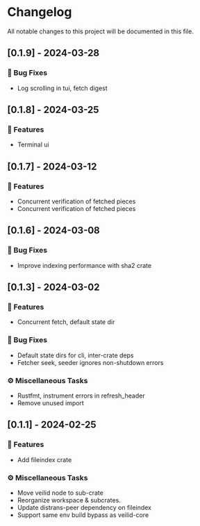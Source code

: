 # Changelog

All notable changes to this project will be documented in this file.

## [0.1.9] - 2024-03-28

### 🐛 Bug Fixes

- Log scrolling in tui, fetch digest

<!-- generated by git-cliff -->
## [0.1.8] - 2024-03-25

### 🚀 Features

- Terminal ui

<!-- generated by git-cliff -->
## [0.1.7] - 2024-03-12

### 🚀 Features

- Concurrent verification of fetched pieces
- Concurrent verification of fetched pieces

<!-- generated by git-cliff -->
## [0.1.6] - 2024-03-08

### 🐛 Bug Fixes

- Improve indexing performance with sha2 crate

<!-- generated by git-cliff -->
<!-- generated by git-cliff -->
<!-- generated by git-cliff -->
## [0.1.3] - 2024-03-02

### 🚀 Features

- Concurrent fetch, default state dir

### 🐛 Bug Fixes

- Default state dirs for cli, inter-crate deps
- Fetcher seek, seeder ignores non-shutdown errors

### ⚙️ Miscellaneous Tasks

- Rustfmt, instrument errors in refresh_header
- Remove unused import

<!-- generated by git-cliff -->
<!-- generated by git-cliff -->
## [0.1.1] - 2024-02-25

### 🚀 Features

- Add fileindex crate

### ⚙️ Miscellaneous Tasks

- Move veilid node to sub-crate
- Reorganize workspace & subcrates.
- Update distrans-peer dependency on fileindex
- Support same env build bypass as veilid-core

<!-- generated by git-cliff -->

